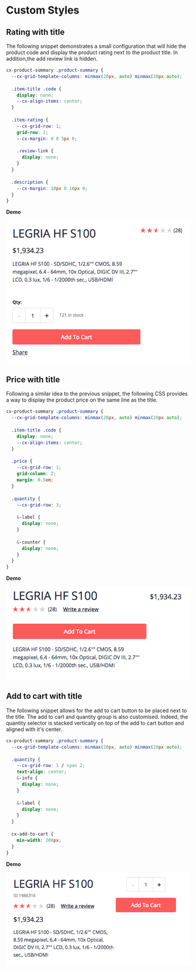 # Custom Styles

## Rating with title

The following snippet demonstrates a small configuration that will hide the product code and display the product rating next to the product title. In addition,the add review link is hidden.

```css
cx-product-summary .product-summary {
  --cx-grid-template-columns: minmax(20px, auto) minmax(20px auto);

  .item-title .code {
    display: none;
    --cx-align-items: center;
  }

  .item-rating {
    --cx-grid-row: 1;
    grid-row: 2;
    --cx-margin: 0 0 5px 0;

    .review-link {
      display: none;
    }
  }

  .description {
    --cx-margin: 10px 0 10px 0;
  }
}
```

**Demo**

![Rating with title](rating-with-title.png)

## Price with title

Following a similar idea to the previous snippet, the following CSS provides a way to display the product price on the same line as the title.

```css
cx-product-summary .product-summary {
  --cx-grid-template-columns: minmax(20px, auto) minmax(20px auto);

  .item-title .code {
    display: none;
    --cx-align-items: center;
  }

  .price {
    --cx-grid-row: 1;
    grid-column: 2;
    margin: 0.5em;
  }

  .quantity {
    --cx-grid-row: 3;

    &-label {
      display: none;
    }

    &-counter {
      display: none;
    }
  }
}
```

**Demo**

![Price with title](price-with-title.png)

## Add to cart with title

The following snippet allows for the add to cart button to be placed next to the title. The add to cart and quantity group is also customised. Indeed, the quantity selector is stacked vertically on top of the add to cart button and aligned with it's center.

```css
cx-product-summary .product-summary {
  --cx-grid-template-columns: minmax(20px, auto) minmax(20px auto);

  .quantity {
    --cx-grid-row: 1 / span 2;
    text-align: center;
    &-info {
      display: none;
    }

    &-label {
      display: none;
    }
  }

  cx-add-to-cart {
    min-width: 200px;
  }
}
```

**Demo**

![Add to cart with title](atc-with-title.png)
